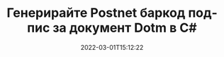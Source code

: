 ---
############################# Static ############################
layout: "auto-gen-signature"
date: 2022-03-01T15:12:22
draft: false
operation: Sign
signaturetype: Barcode
codetype: Postnet
fileformat: Dotm
productName: .NET
lang: bg
productCode: net
otherformats: pdf doc docx docm dot dotm dotx odt ott rtf xls xlsx xlsm xlsb csv ods ots xltx xltm ppt pptx pps ppsx odp otp potx potm pptm ppsm png jpg bmp gif tiff svg webp wmf
breadcrumb: Put  Barcode signature on Dotm for C#

############################# Head ############################
head_title: "eSign Dotm документ с Postnet баркод в C#"
head_description: "Създайте Postnet баркод подпис и го поставете в Dotm документ с .NET, като използвате няколко реда код. Използвайте API на GroupDocs Document Signature за подписване на различни файлови формати."

############################# Header ############################
title: "Генерирайте Postnet баркод подпис за документ Dotm в C#"
description: "Електронно подпишете вашите Dotm бизнес документи с Postnet баркод. Генерирайте баркод подпис бързо и лесно с няколко реда код, за да зададете опции за подписване."
bg_image: "https://cms.admin.containerize.com/templates/aspose/App_Themes/V3/images/bg/header1.png"
bg_overlay: false
button:
    enable: true

############################# SubMenu ############################
submenu:
    enable: true

    left:
        img_alt: "GroupDocs.Signature for .NET"
        image: "https://cms.admin.containerize.com/templates/groupdocs/images/product-logos/90x90-noborder/groupdocs-signature-net.png"
        product: "GroupDocs.Signature"
        platform: ".NET"



############################# About ############################
about:
    enable: true
    title: "Относно API за подписи на баркодове на GroupDocs.Signature for .NET."
    content: |
        [GroupDocs.Signature for .NET](https://products.groupdocs.com/signature/net/) е бърз и лесен API за управление на електронно подписване на цифрови документи с помощта на типове баркодове като UPCA, UPCE, EAN13, EAN14, Code39, Code39Extended, Code128, Codabar, Postnet, ISBN , ITF14 и много други. Клиентите могат лесно да създават баркодове, предоставящи необходимия текст, и да ги поставят в PDF, Microsoft Office Words документи, Microsoft Office Excel работни книги, MS PowerPoint презентации, Adobe Photoshop файлове и различни формати на изображения. Баркодовете, поставени в документи, могат да бъдат актуализирани, търсени, потвърдени, изтрити или визуализирани. Освен това се поддържа персонализиране на баркодове.
    

############################# Steps ############################
steps:
    enable: true
    title_left: "Стъпки за подписване на Dotm с Barcode в C#"
    content_left: |
        [GroupDocs.Signature for .NET](https://products.groupdocs.com/signature/net/) предоставя възможност за бързо и лесно подписване на Dotm документи с Barcode подписи.
        
        * Създайте екземпляр на клас подпис, предоставящ файл Dotm, който трябва да се подписва като път или поток от памет
        * Създайте клас SignOptions и задайте всички изисквани данни.
        * Извикване на метода Signature.Sign(), предаващ изходен файл Dotm или поток от памет

    title_right: " Системни изисквания"
    content_right: |
        GroupDocs.Signature for .NET се поддържат от всички основни платформи и операционни системи. Преди да изпълните кода по-долу, моля, уверете се, че имате следните предпоставки, инсталирани на вашата система.

        * Операционни системи: Microsoft Windows, Linux, MacOS
        * Среди за разработка: Microsoft Visual Studio, Xamarin, MonoDevelop
        * Frameworks: .NET Framework, .NET Standard, .NET Core, Mono
        * Вземете най-новия GroupDocs.Signature for .NET от [Nuget](https://www.nuget.org/packages/groupdocs.signature)
         
    code: |
        ```csharp    
        
        // Set up input Dotm file
        string filePath = "input.dotm";
        // Set up output file
        string outputFilePath = "output.dotm";

        // Instantiate Signature for input file
        using (var signature = new GroupDocs.Signature.Signature(filePath))
        {
                // create barcode option with predefined barcode text
                var options = new BarcodeSignOptions("BC12345678")
                {
                    // setup Barcode encoding type
                    EncodeType = BarcodeTypes.Postnet,

                    // set signature position
                    Left = 50,
                    Top = 50,
                    Width = 200,
                    Height = 50                                        
                };
                
                // sign Dotm document
                SignResult result = signature.Sign(outputFilePath, options);
        }

        ```

############################# Demos ############################
demos:
    enable: true
    title: "Подписване на Dotm документи с Barcode Демо на живо"
    content: |
       Подпишете файл Dotm с различни подписи точно сега, като посетите уебсайта [GroupDocs.Signature App](https://products.groupdocs.app/signature/family). Безплатна онлайн демонстрация ви очаква.

        
############################# About Formats ############################
about_formats:
    enable: true
    format:
        # format loop
        - icon: "fas fa-barcode"
          title: "About Postnet Barcode"
          content: |
            POSTNET (Teхника за кодиране на пощенски цифри) е символ на баркод, използван от Пощенската служба на Съединените щати за подпомагане на насочването на пощата.
          characterset: |
             Цифри (0-9).
          textcapacity: |
             До 11 знака.
          image: |
             iVBORw0KGgoAAAANSUhEUgAAACcAAAAjCAYAAAAXMhMjAAAAAXNSR0IArs4c6QAAAARnQU1BAACxjwv8YQUAAAAJcEhZcwAADsMAAA7DAcdvqGQAAACeSURBVFhH7c7BCkMxEELR/P9Pp1LoRrCXpi4Cbw5kIRKZtS82x52a407Ncae+HrfWer8Pyr+i/3NcQv/nuIT+z3EJ/X/Ocf9mlxuhsXZ2uREaa2eXG6Gxdna5ERprZ5cbobF2drkRGmtnlxuhsXZ2uREaa2eXG6Gxdna5ERprZ5cbobF2drkRGmtnlxuhsXZ2ubnAHHdqjjt18XF7vwDevzbHqsQWPwAAAABJRU5ErkJggg==

          link: ""

############################# More Formats ############################
more_formats:
    enable: true
    title: "Други поддържани подписи Barcode за C#"
    content: |
        "Можете също да подпишете Dotm с други типове подписи. Моля, вижте списъка по-долу."
    format: 
        
       
back_to_top:
    enable: true
---